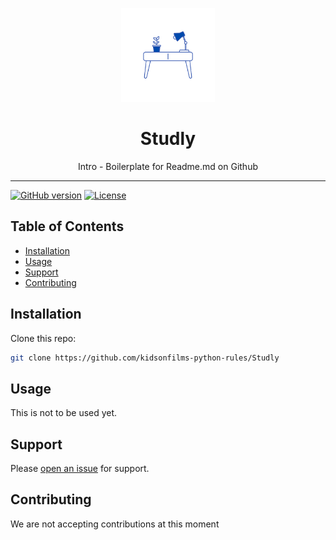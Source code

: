 <p align="center"><img height="150" src="Studley Logo 1.png" /></p>

<h1 align="center"> Studly </h1>

<p align="center"> Intro - Boilerplate for Readme.md on Github </p>

<hr/>

[![GitHub version](https://img.shields.io/badge/version-v1.0.0-blue.svg)](https://github.com/kidsonfilms-python-rules/Studly)
[![License](https://img.shields.io/github/license/yilber/readme-boilerplate.svg)](https://github.com/kidsonfilms-python-rules/Studly/blob/master/LICENSE)
## Table of Contents

- [Installation](#installation)
- [Usage](#usage)
- [Support](#support)
- [Contributing](#contributing)

## Installation

Clone this repo:

```sh
git clone https://github.com/kidsonfilms-python-rules/Studly
```

## Usage

This is not to be used yet.

## Support

Please [open an issue](https://github.com/kidsonfilms-python-rules/Studly/issues/new) for support.

## Contributing

We are not accepting contributions at this moment